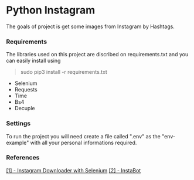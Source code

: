 # Python Instagram

The goals of project is get some images from Instagram by Hashtags.

### Requirements
The libraries used on this project are discribed on requirements.txt and you can easily install using
> sudo pip3 install -r requirements.txt

+ Selenium
+ Requests
+ Time
+ Bs4
+ Decuple

### Settings
To run the project you will need create a file called ".env" as the "env-example" with all your personal informations required.

### References
[\[1\] - Instagram Downloader with Selenium](https://github.com/pedromdpereira/Instagram-Downloader-Selenium)
[\[2\] - InstaBot](https://github.com/Estayparadox/InstaBot)